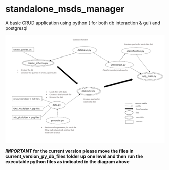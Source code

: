 # standalone_msds_manager
A basic CRUD application using python ( for both db interaction &amp; gui) and postgresql

![flowchart](/doc/msds_project_flow.png)

**_IMPORTANT_ for the current version please move the files in current_version_py_db_files folder up one level and then run the executable python files as indicated in the diagram above**
